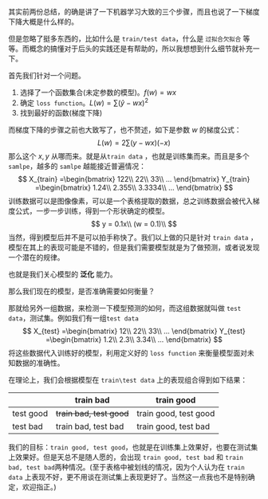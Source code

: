 其实前两份总结，的确是讲了一下机器学习大致的三个步骤，而且也说了一下梯度下降大概是什么样的。

但是忽略了挺多东西的，比如什么是 `train/test data`，什么是 `过拟合欠拟合` 等等。而概念的搞懂对于后头的实践还是有帮助的，所以我想想到什么细节就补充一下。

首先我们针对一个问题。

1. 选择了一个函数集合(未定参数的模型)。$f(w) = wx$
2. 确定 `loss function`。$L(w) = \sum(\hat{y} - wx)^2$
3. 找到最好的函数(梯度下降)

而梯度下降的步骤之前也大致写了，也不赘述，如下是参数 $w$ 的梯度公式：
$$
L(w) = 2\sum(y - wx)(-x)
$$
那么这个 $x, y$ 从哪而来。就是从`train data` ，也就是训练集而来。而且是多个 `samlpe`，越多的 `samlpe` 越能接近普遍情况：
$$
X_{train} =\begin{bmatrix}
122\\
22\\
33\\
...
\end{bmatrix}
Y_{train} =\begin{bmatrix}
1.24\\
2.355\\
3.3334\\
...
\end{bmatrix}
$$
训练数据可以是图像像素，可以是一个表格提取的数据，总之训练数据会被代入梯度公式，一步一步训练，得到一个形状确定的模型。
$$
y = 0.1x\\
(w = 0.1)\\
$$
当然，得到模型后并不是可以拍手称快了。我们以上做的只是针对 `train data` ，模型在其上的表现可能是不错的，但是我们需要模型就是为了做预测，或者说发现一个潜在的规律。

也就是我们关心模型的 **泛化** 能力。

那么我们现在的模型，是否准确需要如何衡量？

那就给另外一组数据，来检测一下模型预测的如何，而这组数据就叫做 `test data`，测试集。例如我们有一组`test data`
$$
X_{test} =\begin{bmatrix}
12\\
22\\
33\\
...
\end{bmatrix}
Y_{test} =\begin{bmatrix}
1.2\\
2.3\\
3.34\\
...
\end{bmatrix}
$$
将这些数据代入训练好的模型，利用定义好的 `loss function` 来衡量模型面对未知数据的准确性。

在理论上，我们会根据模型在 `train\test data`  上的表现组合得到如下结果：

|           | train bad                | train good            |
| --------- | ------------------------ | --------------------- |
| test good | ~~train bad, test good~~ | train good, test good |
| test bad  | train bad, test bad      | train good, test bad  |

我们的目标：`train good, test good`，也就是在训练集上效果好，也要在测试集上效果好。但是天总不是随人愿的，会出现 `train good, test bad` 和 `train bad, test bad`两种情况。(至于表格中被划线的情况，因为个人认为在 `train data` 上表现不好，更不用谈在测试集上表现更好了。当然这一点我也不是特别确定，欢迎指正。)

 